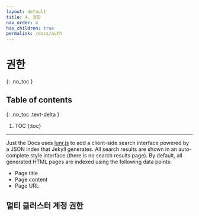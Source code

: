 ```yaml
---
layout: default
title: 4. 권한
nav_order: 4
has_children: true
permalink: /docs/auth
---
```


# 권한
{: .no_toc }

## Table of contents
{: .no_toc .text-delta }

1. TOC
{:toc}

---

Just the Docs uses [lunr.js](http://lunrjs.com) to add a client-side search interface powered by a JSON index that Jekyll generates.
All search results are shown in an auto-complete style interface (there is no search results page).
By default, all generated HTML pages are indexed using the following data points:

- Page title
- Page content
- Page URL

## 멀티 클러스터 계정 권한
